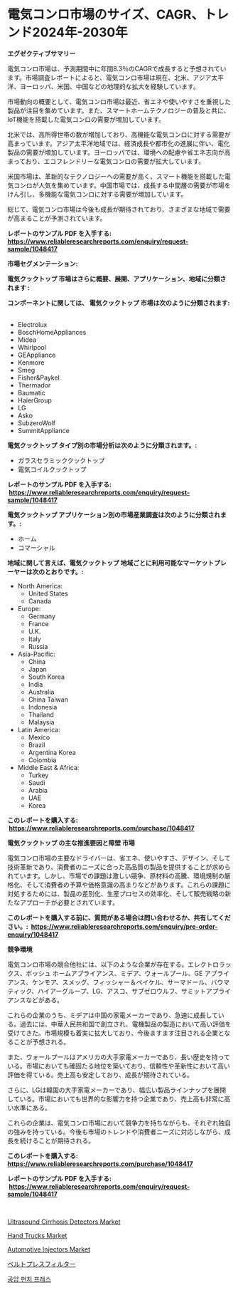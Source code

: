 <p><h1>電気コンロ市場のサイズ、CAGR、トレンド2024年-2030年</h1></p><p><strong>エグゼクティブサマリー</strong></p>
<p><p>電気コンロ市場は、予測期間中に年間8.3％のCAGRで成長すると予想されています。市場調査レポートによると、電気コンロ市場は現在、北米、アジア太平洋、ヨーロッパ、米国、中国などの地理的な拡大を経験しています。</p><p>市場動向の概要として、電気コンロ市場は最近、省エネや使いやすさを重視した製品が注目を集めています。また、スマートホームテクノロジーの普及と共に、IoT機能を搭載した電気コンロの需要が増加しています。</p><p>北米では、高所得世帯の数が増加しており、高機能な電気コンロに対する需要が高まっています。アジア太平洋地域では、経済成長や都市化の進展に伴い、電化製品の需要が増加しています。ヨーロッパでは、環境への配慮や省エネ志向が高まっており、エコフレンドリーな電気コンロの需要が拡大しています。</p><p>米国市場は、革新的なテクノロジーへの需要が高く、スマート機能を搭載した電気コンロが人気を集めています。中国市場では、成長する中間層の需要が市場をけん引し、多機能な電気コンロに対する需要が増加しています。</p><p>総じて、電気コンロ市場は今後も成長が期待されており、さまざまな地域で需要が高まることが予測されています。</p></p>
<p><strong>レポートのサンプル PDF を入手する: <a href="https://www.reliableresearchreports.com/enquiry/request-sample/1048417">https://www.reliableresearchreports.com/enquiry/request-sample/1048417</a></strong></p>
<p><strong>市場セグメンテーション:</strong></p>
<p><strong> 電気クックトップ 市場はさらに概要、展開、アプリケーション、地域に分類されます :</strong></p>
<p><strong>コンポーネントに関しては、 電気クックトップ 市場は次のように分類されます: &nbsp;</strong></p>
<p><ul><li>Electrolux</li><li>BoschHomeAppliances</li><li>Midea</li><li>Whirlpool</li><li>GEAppliance</li><li>Kenmore</li><li>Smeg</li><li>Fisher&Paykel</li><li>Thermador</li><li>Baumatic</li><li>HaierGroup</li><li>LG</li><li>Asko</li><li>SubzeroWolf</li><li>SummitAppliance</li></ul></p>
<p><strong> 電気クックトップ タイプ別の市場分析は次のように分類されます。:</strong></p>
<p><ul><li>ガラスセラミッククックトップ</li><li>電気コイルクックトップ</li></ul></p>
<p><strong>レポートのサンプル PDF を入手する: &nbsp;<a href="https://www.reliableresearchreports.com/enquiry/request-sample/1048417">https://www.reliableresearchreports.com/enquiry/request-sample/1048417</a></strong></p>
<p><strong> 電気クックトップ アプリケーション別の市場産業調査は次のように分類されます。:</strong></p>
<p><ul><li>ホーム</li><li>コマーシャル</li></ul></p>
<p><strong>地域に関して言えば、電気クックトップ 地域ごとに利用可能なマーケットプレーヤーは次のとおりです。:</strong></p>
<p><ul>
    <li>
        North America:
        <ul>
            <li>United States</li>
            <li>Canada</li>
        </ul>
    </li>
    <li>
        Europe:
        <ul>
            <li>Germany</li>
            <li>France</li>
            <li>U.K.</li>
            <li>Italy</li>
            <li>Russia</li>
        </ul>
    </li>
    <li>
        Asia-Pacific:
        <ul>
            <li>China</li>
            <li>Japan</li>
            <li>South Korea</li>
            <li>India</li>
            <li>Australia</li>
            <li>China Taiwan</li>
            <li>Indonesia</li>
            <li>Thailand</li>
            <li>Malaysia</li>
        </ul>
    </li>
    <li>
        Latin America:
        <ul>
            <li>Mexico</li>
            <li>Brazil</li>
            <li>Argentina Korea</li>
            <li>Colombia</li>
        </ul>
    </li>
    <li>
        Middle East & Africa:
        <ul>
            <li>Turkey</li>
            <li>Saudi</li>
            <li>Arabia</li>
            <li>UAE</li>
            <li>Korea</li>
        </ul>
    </li>
    </ul></p>
<p><strong>このレポートを購入する: &nbsp;<a href="https://www.reliableresearchreports.com/purchase/1048417">https://www.reliableresearchreports.com/purchase/1048417</a></strong></p>
<p><strong>電気クックトップ の主な推進要因と障壁 市場</strong></p>
<p><p>電気コンロ市場の主要なドライバーは、省エネ、使いやすさ、デザイン、そして技術革新であり、消費者のニーズに合った高品質の製品を提供することが求められています。しかし、市場での課題は激しい競争、原材料の高騰、環境規制の厳格化、そして消費者の予算や価格意識の高まりなどがあります。これらの課題に対処するためには、製品の差別化、生産プロセスの効率化、そして販売戦略の新たなアプローチが必要とされています。</p></p>
<p><strong>このレポートを購入する前に、質問がある場合は問い合わせるか、共有してください。:&nbsp; <a href="https://www.reliableresearchreports.com/enquiry/pre-order-enquiry/1048417">https://www.reliableresearchreports.com/enquiry/pre-order-enquiry/1048417</a></strong></p>
<p><strong>競争環境</strong></p>
<p><p>電気コンロ市場の競合他社には、以下のような企業が存在する。エレクトロラックス、ボッシュ ホームアプライアンス、ミデア、ウォールプール、GE アプライアンス、ケンモア、スメッグ、フィッシャー＆ペイケル、サーマドール、バウマティック、ハイアーグループ、LG、アスコ、サブゼロウルフ、サミットアプライアンスなどがある。</p><p>これらの企業のうち、ミデアは中国の家電メーカーであり、急速に成長している。過去には、中華人民共和国で創立され、電機製品の製造において高い評価を受けてきた。市場規模も着実に拡大しており、今後ますます注目される企業となることが予想される。</p><p>また、ウォールプールはアメリカの大手家電メーカーであり、長い歴史を持っている。市場においても確固たる地位を築いており、信頼性や革新性において高い評価を得ている。売上高も安定しており、成長が期待されている。</p><p>さらに、LGは韓国の大手家電メーカーであり、幅広い製品ラインナップを展開している。市場においても世界的な影響力を持つ企業であり、売上高も非常に高い水準にある。</p><p>これらの企業は、電気コンロ市場において競争力を持ちながらも、それぞれ独自の強みを持っている。今後も市場のトレンドや消費者ニーズに対応しながら、成長を続けることが期待される。</p></p>
<p><strong>このレポートを購入する: &nbsp; <a href="https://www.reliableresearchreports.com/purchase/1048417">https://www.reliableresearchreports.com/purchase/1048417</a></strong></p>
<p><strong>レポートのサンプル PDF を入手する: &nbsp;<a href="https://www.reliableresearchreports.com/enquiry/request-sample/1048417">https://www.reliableresearchreports.com/enquiry/request-sample/1048417</a></strong><strong></strong></p>
<p>&nbsp;</p>
<p><p><a href="https://issuu.com/reportprime-2/docs/ultrasound-cirrhosis-detectors-market-size-2030.pp">Ultrasound Cirrhosis Detectors Market</a></p><p><a href="https://view.publitas.com/reportprime-1/hand-trucks-market-offers-provide-insightful-data-for-the-time-period-from-2024-to-2031-and-also-provide-analysis-based-on-application-type-and-region/">Hand Trucks Market</a></p><p><a href="https://three-jumbo-f6d.notion.site/Global-Automotive-Injectors-Market-Size-and-Market-Trends-Insights-and-Projections-from-2024-to-203-4bdfbf6e73d44a3eb7451da05eedcabb">Automotive Injectors Market</a></p><p><a href="https://github.com/lababdou/Market-Research-Report-List-3/blob/main/41767573852.md">ベルトプレスフィルター</a></p><p><a href="https://medium.com/@jerrodhilll68/%EC%9C%A0%EC%95%95-%ED%8E%80%EC%B9%98-%ED%94%84%EB%A0%88%EC%8A%A4-%EC%8B%9C%EC%9E%A5-%EA%B7%9C%EB%AA%A8-%EC%8B%9C%EC%9E%A5-%EC%A0%84%EB%A7%9D-%EB%B0%8F-%EC%8B%9C%EC%9E%A5-%EC%98%88%EC%B8%A1-2024%EB%85%84%EB%B6%80%ED%84%B0-2031%EB%85%84%EA%B9%8C%EC%A7%80-f3b7c7d4aa88">공압 펀치 프레스</a></p></p>
